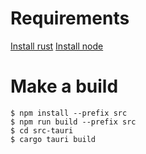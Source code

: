 # Requirements

[Install rust](https://www.rust-lang.org/tools/install)
[Install node](https://nodejs.org/en/download/package-manager)

# Make a build

```
$ npm install --prefix src
$ npm run build --prefix src
$ cd src-tauri
$ cargo tauri build
```
